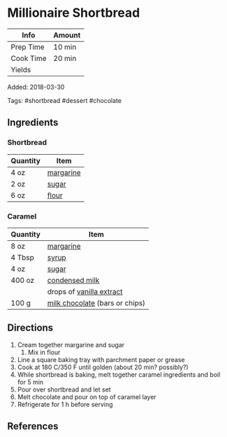 # Millionaire Shortbread

| Info      | Amount |
| --------- | ------ |
| Prep Time | 10 min |
| Cook Time | 20 min |
| Yields    |        |

Added: 2018-03-30

Tags: #shortbread #dessert #chocolate

## Ingredients

### Shortbread

| Quantity | Item                                      |
| -------- | ----------------------------------------- |
| 4 oz     | [margarine](../_ingredients/margarine.md) |
| 2 oz     | [sugar](../_ingredients/sugar.md)         |
| 6 oz     | [flour](../_ingredients/flour.md)         |

### Caramel

| Quantity | Item                                                                |
| -------- | ------------------------------------------------------------------- |
| 8 oz     | [margarine](../_ingredients/margarine.md)                           |
| 4 Tbsp   | [syrup](../_ingredients/syrup.md)                                   |
| 4 oz     | [sugar](../_ingredients/sugar.md)                                   |
| 400 oz   | [condensed milk](../_ingredients/condensed-milk.md)                 |
|          | drops of [vanilla extract](../_ingredients/vanilla%20extract.md)    |
| 100 g    | [milk chocolate](../_ingredients/milk-chocolate.md) (bars or chips) |

## Directions

1. Cream together margarine and sugar
    1. Mix in flour
2. Line a square baking tray with parchment paper or grease
3. Cook at 180 C/350 F until golden (about 20 min? possibly?)
4. While shortbread is baking, melt together caramel ingredients and boil for 5 min
5. Pour over shortbread and let set
6. Melt chocolate and pour on top of caramel layer
7. Refrigerate for 1 h before serving

## References

[^1]: Original recipe: Julie Milner
